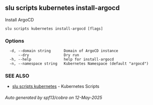 ## slu scripts kubernetes install-argocd

Install ArgoCD

```
slu scripts kubernetes install-argocd [flags]
```

### Options

```
  -d, --domain string      Domain of ArgoCD instance
      --dry                Dry run
  -h, --help               help for install-argocd
  -n, --namespace string   Kubernetes Namespace (default "argocd")
```

### SEE ALSO

* [slu scripts kubernetes](slu_scripts_kubernetes.md)	 - Kubernetes Scripts

###### Auto generated by spf13/cobra on 12-May-2025
